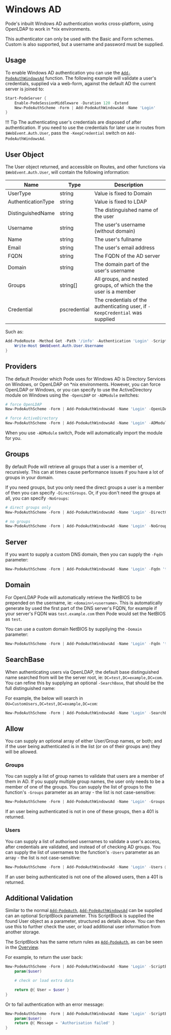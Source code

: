 # Windows AD

Pode's inbuilt Windows AD authentication works cross-platform, using OpenLDAP to work in *nix environments.

This authenticator can only be used with the Basic and Form schemes. Custom is also supported, but a username and password must be supplied.

## Usage

To enable Windows AD authentication you can use the [`Add-PodeAuthWindowsAd`](../../../../Functions/Authentication/Add-PodeAuthWindowsAd) function. The following example will validate a user's credentials, supplied via a web-form, against the default AD the current server is joined to:

```powershell
Start-PodeServer {
    Enable-PodeSessionMiddleware -Duration 120 -Extend
    New-PodeAuthScheme -Form | Add-PodeAuthWindowsAd -Name 'Login'
}
```

!!! Tip
    The authenticating user's credentials are disposed of after authentication. If you need to use the credentials for later use in routes from `$WebEvent.Auth.User`, pass the `-KeepCredential` switch on `Add-PodeAuthWindowsAd`.

## User Object

The User object returned, and accessible on Routes, and other functions via `$WebEvent.Auth.User`, will contain the following information:

| Name | Type | Description |
| ---- | ---- | ----------- |
| UserType | string | Value is fixed to Domain |
| AuthenticationType | string | Value is fixed to LDAP |
| DistinguishedName | string | The distinguished name of the user |
| Username | string | The user's username (without domain) |
| Name | string | The user's fullname |
| Email | string | The user's email address |
| FQDN | string | The FQDN of the AD server |
| Domain | string | The domain part of the user's username |
| Groups | string[] | All groups, and nested groups, of which the the user is a member |
| Credential | pscredential | The credentials of the authenticating user, if `-KeepCredential` was supplied |

Such as:

```powershell
Add-PodeRoute -Method Get -Path '/info' -Authentication 'Login' -ScriptBlock {
    Write-Host $WebEvent.Auth.User.Username
}
```

## Providers

The default Provider which Pode uses for Windows AD is Directory Services on Windows, or OpenLDAP on *nix environments. However, you can force OpenLDAP or Windows, or you can specify to use the ActiveDirectory module on Windows using the `-OpenLDAP` or `-ADModule` switches:

```powershell
# force OpenLDAP
New-PodeAuthScheme -Form | Add-PodeAuthWindowsAd -Name 'Login' -OpenLDAP

# force ActiveDirectory
New-PodeAuthScheme -Form | Add-PodeAuthWindowsAd -Name 'Login' -ADModule
```

When you use `-ADModule` switch, Pode will automatically import the module for you.

## Groups

By default Pode will retrieve all groups that a user is a member of, recursively. This can at times cause performance issues if you have a lot of groups in your domain.

If you need groups, but you only need the direct groups a user is a member of then you can specify `-DirectGroups`. Or, if you don't need the groups at all, you can specify `-NoGroups`:

```powershell
# direct groups only
New-PodeAuthScheme -Form | Add-PodeAuthWindowsAd -Name 'Login' -DirectGroups

# no groups
New-PodeAuthScheme -Form | Add-PodeAuthWindowsAd -Name 'Login' -NoGroups
```

## Server

If you want to supply a custom DNS domain, then you can supply the `-Fqdn` parameter:

```powershell
New-PodeAuthScheme -Form | Add-PodeAuthWindowsAd -Name 'Login' -Fqdn 'test.example.com'
```

## Domain

For OpenLDAP Pode will automatically retrieve the NetBIOS to be prepended on the username, ie: `<domain>\<username>`. This is automatically generate by used the first part of the DNS server's FQDN, for example if your server's FQDN was `test.example.com` then Pode would set the NetBIOS as `test`.

You can use a custom domain NetBIOS by suppliying the `-Domain` parameter:

```powershell
New-PodeAuthScheme -Form | Add-PodeAuthWindowsAd -Name 'Login' -Fqdn 'test.example.com' -Domain 'testdomain'
```

## SearchBase

When authenticating users via OpenLDAP, the default base distinguished name searched from will be the server root, ie: `DC=test,DC=example,DC=com`. You can refine this by supplying an optional `-SearchBase`, that should be the full distinguished name:

For example, the below will search in `OU=CustomUsers,DC=test,DC=example,DC=com`:

```powershell
New-PodeAuthScheme -Form | Add-PodeAuthWindowsAd -Name 'Login' -SearchBase 'OU=CustomUsers,DC=test,DC=example,DC=com'
```

## Allow

You can supply an optional array of either User/Group names, or both; and if the user being authenticated is in the list (or on of their groups are) they will be allowed.

### Groups

You can supply a list of group names to validate that users are a member of them in AD. If you supply multiple group names, the user only needs to be a member of one of the groups. You can supply the list of groups to the function's `-Groups` parameter as an array - the list is not case-sensitive:

```powershell
New-PodeAuthScheme -Form | Add-PodeAuthWindowsAd -Name 'Login' -Groups @('admins', 'devops')
```

If an user being authenticated is not in one of these groups, then a 401 is returned.

### Users

You can supply a list of authorised usernames to validate a user's access, after credentials are validated, and instead of of checking AD groups. You can supply the list of usernames to the function's `-Users` parameter as an array - the list is not case-sensitive:

```powershell
New-PodeAuthScheme -Form | Add-PodeAuthWindowsAd -Name 'Login' -Users @('jsnow', 'rsanchez')
```

If an user being authenticated is not one of the allowed users, then a 401 is returned.

## Additional Validation

Similar to the normal [`Add-PodeAuth`](../../../../Functions/Authentication/Add-PodeAuth), [`Add-PodeAuthWindowsAd`](../../../../Functions/Authentication/Add-PodeAuthWindowsAd) can be supplied can an optional ScriptBlock parameter. This ScriptBlock is supplied the found User object as a parameter, structured as details above. You can then use this to further check the user, or load additional user information from another storage.

The ScriptBlock has the same return rules as [`Add-PodeAuth`](../../../../Functions/Authentication/Add-PodeAuth), as can be seen in the [Overview](../../Overview).

For example, to return the user back:

```powershell
New-PodeAuthScheme -Form | Add-PodeAuthWindowsAd -Name 'Login' -ScriptBlock {
    param($user)

    # check or load extra data

    return @{ User = $user }
}
```

Or to fail authentication with an error message:

```powershell
New-PodeAuthScheme -Form | Add-PodeAuthWindowsAd -Name 'Login' -ScriptBlock {
    param($user)
    return @{ Message = 'Authorisation failed' }
}
```
